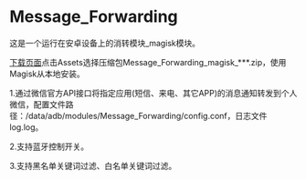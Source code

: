 # Message_Forwarding
这是一个运行在安卓设备上的消转模块_magisk模块。

[下载页面](https://github.com/410154425/Message_Forwarding/releases)点击Assets选择压缩包Message_Forwarding_magisk_***.zip，使用Magisk从本地安装。

1.通过微信官方API接口将指定应用(短信、来电、其它APP)的消息通知转发到个人微信，配置文件路径：/data/adb/modules/Message_Forwarding/config.conf，日志文件log.log。

2.支持蓝牙控制开关。

3.支持黑名单关键词过滤、白名单关键词过滤。
